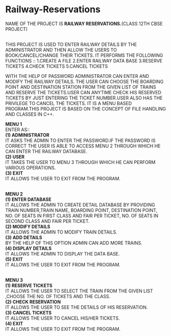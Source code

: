 # Railway-Reservations

NAME OF THE PROJECT IS <b>RAILWAY RESERVATIONS.</b>(CLASS 12TH CBSE PROJECT)<br/><br/>

THIS PROJECT IS USED TO ENTER RAILWAY DETAILS BY THE ADMINISTRATOR
AND THEN ALLOW THE USERS TO BOOK/CANCEL/CHANGE THEIR TICKETS.
IT PERFORMS THE FOLLOWING FUNCTIONS ::
1.CREATE A FILE
2.ENTER RAILWAY DATA BASE
3.RESERVE TICKETS
4.CHECK TICKETS
5.CANCEL TICKETS

WITH THE HELP OF PASSWORD ADMINISTRATOR CAN ENTER AND MODIFY THE
RAILWAY DETAILS.
THE USER CAN CHOOSE THE BOARDING POINT AND DESTINATION STATION
FROM THE GIVEN LIST OF TRAINS AND RESERVE THE TICKETS.USER CAN
ANYTIME CHECK HIS RESERVED TICKETS BY JUST ENTERING THE TICKET
NUMBER.USER ALSO HAS THE PRIVILEGE TO CANCEL THE TICKETS.
IT IS A MENU BASED PROGRAM.THIS PROJECT IS BASED ON THE CONCEPT OF
FILE HANDLING AND CLASSES IN C++.

<b>MENU 1</b><br/>
ENTER AS:: <br/>
<b>(1) ADMINISTRATOR</b><br/>
IT ASKS THE ADMIN TO ENTER THE PASSWORD.IF THE PASSWORD IS
CORRECT THE USER IS ABLE TO ACCESS MENU 2 THROUGH WHICH HE
CAN ENTER THE RAILWAY DATABASE.<br/>
<b>(2) USER </b><br/>
IT TAKES THE USER TO MENU 3 THROUGH WHICH HE CAN PERFORM
VARIOUS OPERATIONS. <br/>
<b>(3) EXIT </b><br/>
IT ALLOWS THE USER TO EXIT FROM THE PROGRAM. <br/><br/>

<b>MENU 2 </b><br/>
<b>(1) ENTER DATABASE</b><br/>
IT ALLOWS THE ADMIN TO CREATE DETAIL DATABASE BY PROVIDING
TRAIN NUMBER,TRAIN NAME, BOARDING POINT, DESTINATION POINT,
NO. OF SEATS IN FIRST CLASS AND FAIR PER TICKET, NO. OF SEATS IN
SECOND CLASS AND FAIR PER TICKET.<br/>
<b>(2) MODIFY DETAILS</b><br/>
IT ALLOWS THE ADMIN TO MODIFY TRAIN DETAILS.<br/>
<b>(3) ADD DETAILS</b><br/>
BY THE HELP OF THIS OPTION ADMIN CAN ADD MORE TRAINS.<br/>
<b>(4) DISPLAY DETAILS</b><br/>
IT ALLOWS THE ADMIN TO DISPLAY THE DATA BASE.<br/>
<b>(5) EXIT</b><br/>
IT ALLOWS THE USER TO EXIT FROM THE PROGRAM.<br/><br/>

<b>MENU 3</b><br/>
<b>(1) RESERVE TICKETS</b><br/>
IT ALLOWS THE USER TO SELECT THE TRAIN FROM THE GIVEN LIST
,CHOOSE THE NO. OF TICKETS AND THE CLASS.<br/>
<b>(2) CHECK RESERVATION</b><br/>
IT ALLOWS THE USER TO SEE THE DETAILS OF HIS RESERVATION.</br>
<b>(3) CANCEL TICKETS</b><br/>
IT ALLOWS THE USER TO CANCEL HIS/HER TICKETS.<br/>
<b>(4) EXIT</b><br/>
IT ALLOWS THE USER TO EXIT FROM THE PROGRAM.
